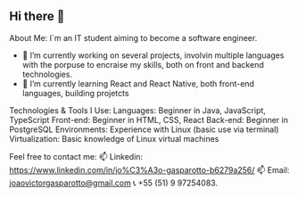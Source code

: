 ## Hi there 👋

About Me:
I´m an IT student aiming to become a software engineer.

- 🔭 I’m currently working on several projects, involvin multiple languages with the porpuse to encraise my skills, both on front and backend technologies.
- 🌱 I’m currently learning React and React Native, both front-end languages, building projetcts 

Technologies & Tools I Use:
Languages: Beginner in Java, JavaScript, TypeScript
Front-end: Beginner in HTML, CSS, React
Back-end: Beginner in PostgreSQL
Environments: Experience with Linux (basic use via terminal)
Virtualization: Basic knowledge of Linux virtual machines

Feel free to contact me:
📫 Linkedin: https://www.linkedin.com/in/jo%C3%A3o-gasparotto-b6279a256/
📫 Email: joaovictorgasparotto@gmail.com
📞 +55 (51) 9 97254083.
